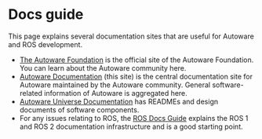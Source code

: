# Docs guide

This page explains several documentation sites that are useful for Autoware and ROS development.

- [The Autoware Foundation](https://www.autoware.org/) is the official site of the Autoware Foundation. You can learn about the Autoware community here.
- [Autoware Documentation](https://autowarefoundation.github.io/autoware-documentation) (this site) is the central documentation site for Autoware maintained by the Autoware community. General software-related information of Autoware is aggregated here.
- [Autoware Universe Documentation](https://autowarefoundation.github.io/autoware.universe) has READMEs and design documents of software components.
- For any issues relating to ROS, the [ROS Docs Guide](https://docs.ros.org/en/rolling/Docs-Guide.html) explains the ROS 1 and ROS 2 documentation infrastructure and is a good starting point.
